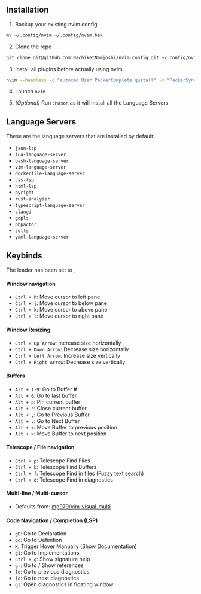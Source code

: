 ## Installation

1. Backup your existing nvim config

  ```bash
  mv ~/.config/nvim ~/.config/nvim.bak
  ```

2. Clone the repo

  ```bash
  git clone git@github.com:NachiketNamjoshi/nvim.config.git ~/.config/nvim
  ```

3. Install all plugins before actually using nvim
  
  ```bash
  nvim --headless -c "autocmd User PackerComplete quitall" -c "PackerSync"
  ```

4. Launch `nvim`

5. *(Optional)* Run `:Mason` as it will install all the Language Servers

## Language Servers

These are the language servers that are installed by default:

  - `json-lsp`
  - `lua-language-server`
  - `bash-language-server`
  - `vim-language-server`
  - `dockerfile-language-server`
  - `css-lsp`
  - `html-lsp`
  - `pyright`
  - `rust-analyzer`
  - `typescript-language-server`
  - `clangd`
  - `gopls`
  - `phpactor`
  - `sqlls`
  - `yaml-language-server`

## Keybinds

The leader has been set to `,`

#### Window navigation
- `Ctrl + h`: Move cursor to left pane
- `Ctrl + j`: Move cursor to below pane
- `Ctrl + k`: Move cursor to above pane
- `Ctrl + l`: Move cursor to right pane

#### Window Resizing
- `Ctrl + Up Arrow`: Increase size horizontally
- `Ctrl + Down Arrow`: Decrease size horizontally
- `Ctrl + Left Arrow`: Increase size vertically
- `Ctrl + Right Arrow`: Decrease size vertically

#### Buffers
- `Alt + 1-9`: Go to Buffer #
- `Alt + 0`: Go to last buffer
- `Alt + p`: Pin current buffer
- `Alt + c`: Close current buffer
- `Alt + ,`: Go to Previous Buffer
- `Alt + .`: Go to Next Buffer
- `Alt + <`: Move Buffer to previous position
- `Alt + >`: Move Buffer to next position

#### Telescope / File navigation
- `Ctrl + p`: Telescope Find Files
- `Ctrl + b`: Telescope Find Buffers
- `Ctrl + f`: Telescope Find in files (Fuzzy text search)
- `Ctrl + d`: Telescope Find in diagnostics

#### Multi-line / Multi-cursor
- Defaults from: [mg979/vim-visual-multi](https://github.com/mg979/vim-visual-multi)

#### Code Navigation / Completion (LSP)
- `gD`: Go to Declaration
- `gd`: Go to Definition
- `K`: Trigger Hover Manually (Show Documentation)
- `gi`: Go to Implementations
- `Ctrl + g`: Show signature help
- `gr`: Go to / Show references
- `[d`: Go to previous diagnostics
- `]d`: Go to next diagnostics
- `gl`: Open diagnostics in floating window
